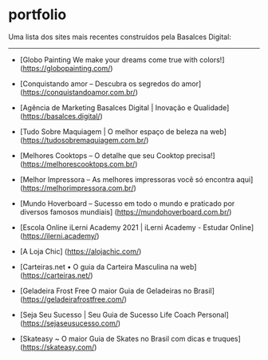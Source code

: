 # portfolio
Uma lista dos sites mais recentes construídos pela Basalces Digital:

---

 - [Globo Painting We make your dreams come true with colors!] (https://globopainting.com/)
 
 - [Conquistando amor – Descubra os segredos do amor] (https://conquistandoamor.com.br/)

 - [Agência de Marketing Basalces Digital | Inovação e Qualidade]
(https://basalces.digital/)

 - [Tudo Sobre Maquiagem | O melhor espaço de beleza na web]
(https://tudosobremaquiagem.com.br/)

 - [Melhores Cooktops &#8211; O detalhe que seu Cooktop precisa!]
(https://melhorescooktops.com.br/)

 - [Melhor Impressora &#8211; As melhores impressoras você só encontra aqui]
(https://melhorimpressora.com.br/)

 - [Mundo Hoverboard &#8211; Sucesso em todo o mundo e praticado por diversos famosos mundiais]
(https://mundohoverboard.com.br/)

 - [Escola Online iLerni Academy 2021 | iLerni Academy - Estudar Online]
(https://ilerni.academy/)

 - [A Loja Chic]
(https://alojachic.com/)

 - [Carteiras.net &bull; O guia da Carteira Masculina na web]
(https://carteiras.net/)

 - [Geladeira Frost Free O maior Guia de Geladeiras no Brasil]
(https://geladeirafrostfree.com/)

 - [Seja Seu Sucesso | Seu Guia de Sucesso Life Coach Personal]
(https://sejaseusucesso.com/)

 - [Skateasy ~ O maior Guia de Skates no Brasil com dicas e truques]
(https://skateasy.com/)

